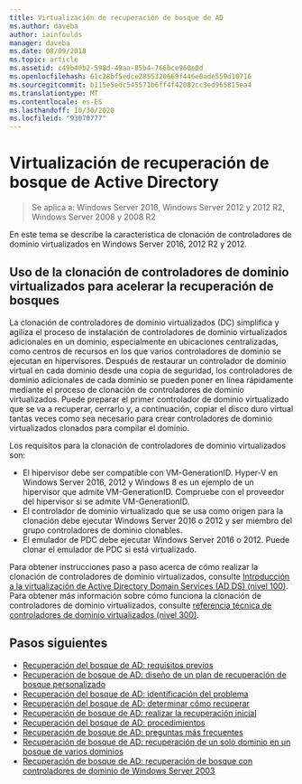 ```yaml
---
title: Virtualización de recuperación de bosque de AD
ms.author: daveba
author: iainfoulds
manager: daveba
ms.date: 08/09/2018
ms.topic: article
ms.assetid: c49b40b2-598d-49aa-85b4-766bce960e0d
ms.openlocfilehash: 61c28bf5edce2855320669f446e0ade559d10716
ms.sourcegitcommit: b115e5edc545571b6ff4f42082cc3ed965815ea4
ms.translationtype: MT
ms.contentlocale: es-ES
ms.lasthandoff: 10/30/2020
ms.locfileid: "93070777"
---
```

# <a name="active-directory-forest-recovery-virtualization"></a>Virtualización de recuperación de bosque de Active Directory

>Se aplica a: Windows Server 2016, Windows Server 2012 y 2012 R2, Windows Server 2008 y 2008 R2

En este tema se describe la característica de clonación de controladores de dominio virtualizados en Windows Server 2016, 2012 R2 y 2012.

## <a name="using-virtualized-domain-controller-cloning-to-expedite-forest-recovery"></a>Uso de la clonación de controladores de dominio virtualizados para acelerar la recuperación de bosques

La clonación de controladores de dominio virtualizados (DC) simplifica y agiliza el proceso de instalación de controladores de dominio virtualizados adicionales en un dominio, especialmente en ubicaciones centralizadas, como centros de recursos en los que varios controladores de dominio se ejecutan en hipervisores. Después de restaurar un controlador de dominio virtual en cada dominio desde una copia de seguridad, los controladores de dominio adicionales de cada dominio se pueden poner en línea rápidamente mediante el proceso de clonación de controladores de dominio virtualizados. Puede preparar el primer controlador de dominio virtualizado que se va a recuperar, cerrarlo y, a continuación, copiar el disco duro virtual tantas veces como sea necesario para crear controladores de dominio virtualizados clonados para compilar el dominio.

Los requisitos para la clonación de controladores de dominio virtualizados son:

- El hipervisor debe ser compatible con VM-GenerationID. Hyper-V en Windows Server 2016, 2012 y Windows 8 es un ejemplo de un hipervisor que admite VM-GenerationID. Compruebe con el proveedor del hipervisor si se admite VM-GenerationID.
- El controlador de dominio virtualizado que se usa como origen para la clonación debe ejecutar Windows Server 2016 o 2012 y ser miembro del grupo controladores de dominio clonables.
- El emulador de PDC debe ejecutar Windows Server 2016 o 2012. Puede clonar el emulador de PDC si está virtualizado.

Para obtener instrucciones paso a paso acerca de cómo realizar la clonación de controladores de dominio virtualizados, consulte [Introducción a la virtualización de Active Directory Domain Services (AD DS) (nivel 100)](../Introduction-to-Active-Directory-Domain-Services-AD-DS-Virtualization-Level-100.md). Para obtener más información sobre cómo funciona la clonación de controladores de dominio virtualizados, consulte [referencia técnica de controladores de dominio virtualizados (nivel 300)](../deploy/virtual-dc/virtualized-domain-controller-technical-reference--level-300-.md).

## <a name="next-steps"></a>Pasos siguientes

- [Recuperación del bosque de AD: requisitos previos](AD-Forest-Recovery-Prerequisties.md)
- [Recuperación de bosque de AD: diseño de un plan de recuperación de bosque personalizado](AD-Forest-Recovery-Devising-a-Plan.md)
- [Recuperación del bosque de AD: identificación del problema](AD-Forest-Recovery-Identify-the-Problem.md)
- [Recuperación del bosque de AD: determinar cómo recuperar](AD-Forest-Recovery-Determine-how-to-Recover.md)
- [Recuperación de bosque de AD: realizar la recuperación inicial](AD-Forest-Recovery-Perform-initial-recovery.md)
- [Recuperación del bosque de AD: procedimientos](AD-Forest-Recovery-Procedures.md)
- [Recuperación de bosque de AD: preguntas más frecuentes](AD-Forest-Recovery-FAQ.md)
- [Recuperación de bosque de AD: recuperación de un solo dominio en un bosque de varios dominios](AD-Forest-Recovery-Single-Domain-in-Multidomain-Recovery.md)
- [Recuperación de bosque de AD: recuperación de bosque con controladores de dominio de Windows Server 2003](AD-Forest-Recovery-Windows-Server-2003.md)
